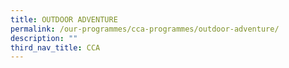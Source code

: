 ```yaml
---
title: OUTDOOR ADVENTURE
permalink: /our-programmes/cca-programmes/outdoor-adventure/
description: ""
third_nav_title: CCA
---
```


